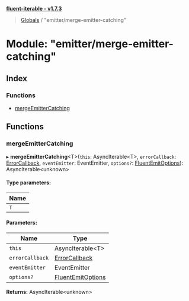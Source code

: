 **[fluent-iterable - v1.7.3](../README.md)**

> [Globals](../README.md) / "emitter/merge-emitter-catching"

# Module: "emitter/merge-emitter-catching"

## Index

### Functions

* [mergeEmitterCatching](_emitter_merge_emitter_catching_.md#mergeemittercatching)

## Functions

### mergeEmitterCatching

▸ **mergeEmitterCatching**\<T>(`this`: AsyncIterable\<T>, `errorCallback`: [ErrorCallback](../interfaces/_types_base_.errorcallback.md), `eventEmitter`: EventEmitter, `options?`: [FluentEmitOptions](../interfaces/_types_base_.fluentemitoptions.md)): AsyncIterable\<unknown>

#### Type parameters:

Name |
------ |
`T` |

#### Parameters:

Name | Type |
------ | ------ |
`this` | AsyncIterable\<T> |
`errorCallback` | [ErrorCallback](../interfaces/_types_base_.errorcallback.md) |
`eventEmitter` | EventEmitter |
`options?` | [FluentEmitOptions](../interfaces/_types_base_.fluentemitoptions.md) |

**Returns:** AsyncIterable\<unknown>
